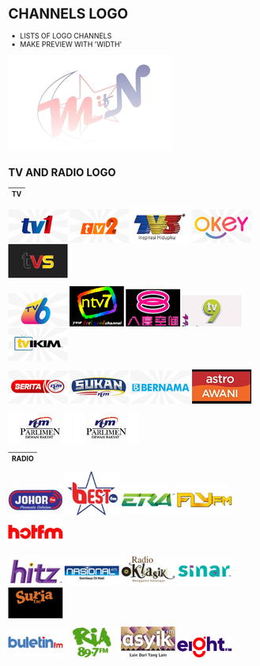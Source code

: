 # CHANNELS LOGO
* LISTS OF LOGO CHANNELS
* MAKE PREVIEW WITH 'WIDTH'

[![MIFN](https://github.com/MIFNtechnology/siaranMy/raw/main/logo_mifn.png)](https://github.com/MIFNtechnology/siaranMy/blob/main/logo_mifn.png)

## TV AND RADIO LOGO

|TV|
|--|

[<img src="https://github.com/MIFNtechnology/siaranMy/raw/main/logo/Tv1.png" alt="Tv1" width="120" />](logo/Tv1.png)
[<img src="https://github.com/MIFNtechnology/siaranMy/raw/main/logo/Tv2.png" alt="Tv2" width="120" />](logo/Tv2.png)
[<img src="https://github.com/MIFNtechnology/siaranMy/raw/main/logo/Tv3.png" alt="Tv3" width="120" />](logo/Tv3.png)
[<img src="https://github.com/MIFNtechnology/siaranMy/raw/main/logo/OkeyTv.png " alt="OkeyTv" width="120" />](logo/OkeyTv.png) 
[<img src="https://github.com/MIFNtechnology/siaranMy/raw/main/logo/Tvs.jpg" alt="Tvs" width="120" />](logo/Tvs.jpg)

[<img src="https://github.com/MIFNtechnology/siaranMy/raw/main/logo/Tv6.png" alt="Tv6" width="120" />](logo/Tv6.png)
[<img src="https://github.com/MIFNtechnology/siaranMy/raw/main/logo/DidikTv.png" alt="DidikTv" width="110" />](logo/DidikTv.png)
[<img src="https://github.com/MIFNtechnology/siaranMy/raw/main/logo/8tv.png" alt="8tv" width="110" />](logo/8tv.png)
[<img src="https://github.com/MIFNtechnology/siaranMy/raw/main/logo/Tv9.png" alt="Tv9" width="120" />](logo/Tv9.png)
[<img src="https://github.com/MIFNtechnology/siaranMy/raw/main/logo/TvIkim.png" alt="TvIkim" width="120" />](logo/TvIkim.png)

[<img src="https://github.com/MIFNtechnology/siaranMy/raw/main/logo/BeritaRtm.png " alt="BeritaRtm" width="120" />](logo/BeritaRtm.png)
[<img src="https://github.com/MIFNtechnology/siaranMy/raw/main/logo/SukanRtm.png" alt="SukanRtm" width="120" />](logo/SukamRtm.png)
[<img src="https://github.com/MIFNtechnology/siaranMy/raw/main/logo/Bernama.png" alt="Bernama" width="120" />](logo/Bernama.png)
[<img src="https://github.com/MIFNtechnology/siaranMy/raw/main/logo/AstroAwani.png" alt="AstroAwani" width="120" />](logo/AstroAwani.png) 

[<img src="https://github.com/MIFNtechnology/siaranMy/raw/main/logo/DewanRakyat.png" alt="DewanRakyat" width="130" />](logo/DewanRakyat.png)
[<img src="https://github.com/MIFNtechnology/siaranMy/raw/main/logo/DewanRakyat.png" alt="DewanNegara" width="130" />](logo/DewanNegara.png)

| RADIO |
|--|

[<img src="https://github.com/MIFNtechnology/siaranMy/raw/main/logo/JohorFm.png" alt="JohorFm" width="110" />](logo/JohorFm.png)
[<img src="https://github.com/MIFNtechnology/siaranMy/raw/main/logo/bestfm.png" alt="bestfm" width="110" />](logo/bestfm.png)
[<img src="https://github.com/MIFNtechnology/siaranMy/raw/main/logo/Era.png" alt="Era" width="110" />](logo/Era.png)
[<img src="https://github.com/MIFNtechnology/siaranMy/raw/main/logo/FlyFm.png" alt="FlyFm" width="110" />](logo/FlyFm.png)
[<img src="https://github.com/MIFNtechnology/siaranMy/raw/main/logo/HotFm.png" alt="HotFm" width="110" />](logo/HotFm.png)

[<img src="https://github.com/MIFNtechnology/siaranMy/raw/main/logo/HitzFm.png" alt="HitzFm" width="110" />](logo/HitzFm.png)
[<img src="https://github.com/MIFNtechnology/siaranMy/raw/main/logo/NasionalFm.png" alt="NasionalFm" width="110" />](logo/NasionalFm.png)
[<img src="https://github.com/MIFNtechnology/siaranMy/raw/main/logo/RadioKlasik.png" alt="RadioKlasik" width="110" />](logo/RadioKlasik.png)
[<img src="https://github.com/MIFNtechnology/siaranMy/raw/main/logo/SinarFm.png" alt="SinarFm" width="110" />](logo/SinarFm.png)
[<img src="https://github.com/MIFNtechnology/siaranMy/raw/main/logo/Suria.png" alt="Suria" width="110" />](logo/Suria.png)

[<img src="https://github.com/MIFNtechnology/siaranMy/raw/main/logo/BuletinFm.png" alt="BuletinFm" width="110" />](logo/BuletinFm.png)
[<img src="https://github.com/MIFNtechnology/siaranMy/raw/main/logo/RiaFm.png" alt="RiaFm" width="110" />](logo/RiaFm.png)
[<img src="https://github.com/MIFNtechnology/siaranMy/raw/main/logo/AsyikFm.png" alt="AsyikFm" width="110" />](logo/AsyikFm.png)
[<img src="https://github.com/MIFNtechnology/siaranMy/raw/main/logo/8Fm.png" alt="8Fm" width="110" />](logo/8Fm.png)

